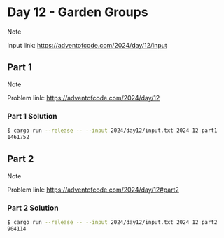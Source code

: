 # Day 12 - Garden Groups

> [!NOTE]
> Input link: <https://adventofcode.com/2024/day/12/input>

## Part 1

> [!NOTE]
> Problem link: <https://adventofcode.com/2024/day/12>

### Part 1 Solution

```bash
$ cargo run --release -- --input 2024/day12/input.txt 2024 12 part1
1461752
```

## Part 2

> [!NOTE]
> Problem link: <https://adventofcode.com/2024/day/12#part2>

### Part 2 Solution

```bash
$ cargo run --release -- --input 2024/day12/input.txt 2024 12 part2
904114
```
